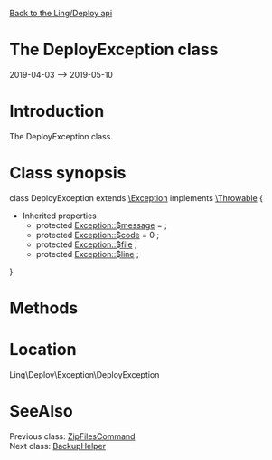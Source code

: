 [Back to the Ling/Deploy api](https://github.com/lingtalfi/Deploy/blob/master/doc/api/Ling/Deploy.md)



The DeployException class
================
2019-04-03 --> 2019-05-10






Introduction
============

The DeployException class.



Class synopsis
==============


class <span class="pl-k">DeployException</span> extends [\Exception](http://php.net/manual/en/class.exception.php) implements [\Throwable](http://php.net/manual/en/class.throwable.php) {

- Inherited properties
    - protected  [Exception::$message](#property-message) =  ;
    - protected  [Exception::$code](#property-code) = 0 ;
    - protected  [Exception::$file](#property-file) ;
    - protected  [Exception::$line](#property-line) ;

}






Methods
==============






Location
=============
Ling\Deploy\Exception\DeployException


SeeAlso
==============
Previous class: [ZipFilesCommand](https://github.com/lingtalfi/Deploy/blob/master/doc/api/Ling/Deploy/Command/ZipFilesCommand.md)<br>Next class: [BackupHelper](https://github.com/lingtalfi/Deploy/blob/master/doc/api/Ling/Deploy/Helper/BackupHelper.md)<br>
